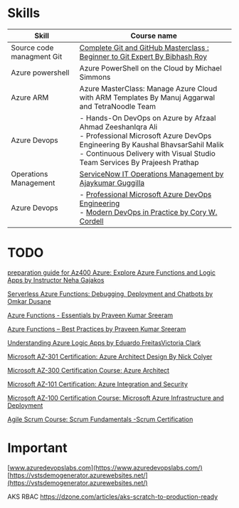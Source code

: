 # Skills

Skill| Course name
|---|---
Source code managment Git|[Complete Git and GitHub Masterclass : Beginner to Git Expert By Bibhash Roy](https://learning.oreilly.com/videos/complete-git-and/9781789137293?autoplay=false)
Azure powershell |Azure PowerShell on the Cloud by Michael Simmons
Azure ARM|Azure MasterClass: Manage Azure Cloud with ARM Templates  By Manuj Aggarwal and TetraNoodle Team
Azure Devops|- Hands-On DevOps on Azure by Afzaal Ahmad ZeeshanIqra Ali<br>- Professional Microsoft Azure DevOps Engineering By Kaushal BhavsarSahil Malik<br>- Continuous Delivery with Visual Studio Team Services By Prajeesh Prathap
Operations Management| [ServiceNow IT Operations Management by Ajaykumar Guggilla](https://learning.oreilly.com/videos/servicenow-it-operations/9781788997249?autoplay=false)
Azure Devops| - [Professional Microsoft Azure DevOps Engineering](https://learning.oreilly.com/videos/professional-microsoft-azure/9781789800845) <br> - [Modern DevOps in Practice by Cory W. Cordell](https://learning.oreilly.com/videos/modern-devops-in/9781789138030)

# TODO

[preparation guide for Az400 ](https://stanislas.io/2019/07/26/preparation-guide-for-microsoft-az-400-microsoft-azure-devops-solutions-certification/)
[Azure: Explore Azure Functions and Logic Apps by Instructor Neha Gajakos](https://learning.oreilly.com/learning-paths/learning-path-azure/9781788833905/9781787286580-video3_1)

[Serverless Azure Functions: Debugging, Deployment and Chatbots by Omkar Dusane](https://learning.oreilly.com/videos/serverless-azure-functions/9781788474184?autoplay=false)

[Azure Functions - Essentials by Praveen Kumar Sreeram](https://learning.oreilly.com/videos/azure-functions/9781788832984)

[Azure Functions – Best Practices by Praveen Kumar Sreeram](https://learning.oreilly.com/videos/azure-functions/9781788831499?autoplay=false)

[Understanding Azure Logic Apps by Eduardo FreitasVictoria Clark](https://learning.oreilly.com/videos/understanding-azure-logic/9781788476997?autoplay=false)

[Microsoft AZ-301 Certification: Azure Architect Design By Nick Colyer](https://learning.oreilly.com/videos/microsoft-az-301-certification/1018947653)

[Microsoft AZ-300 Certification Course: Azure Architect ](https://learning.oreilly.com/videos/microsoft-az-300-certification/1018947654)

[Microsoft AZ-101 Certification: Azure Integration and Security](https://learning.oreilly.com/videos/microsoft-az-101-certification/1018947649)

[Microsoft AZ-100 Certification Course: Microsoft Azure Infrastructure and Deployment](https://learning.oreilly.com/videos/microsoft-az-100-certification/10009AZ100454545)

[Agile Scrum Course: Scrum Fundamentals -Scrum Certification](https://learning.oreilly.com/videos/agile-scrum-course/9781838644987)

# Important

[www.azuredevopslabs.com](https://www.azuredevopslabs.com/) <br>
[https://vstsdemogenerator.azurewebsites.net/](https://vstsdemogenerator.azurewebsites.net/)


AKS RBAC
https://dzone.com/articles/aks-scratch-to-production-ready
